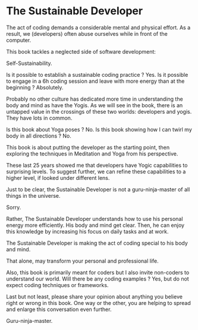 # The Sustainable Developer

The act of coding demands a considerable mental and physical effort.  As a result, we (developers) often abuse ourselves while in front of the computer. 

This book tackles a neglected side of software development: 

Self-Sustainability. 

Is it possible to establish a sustainable coding practice ? Yes. Is it possible to engage in a 6h coding session and leave with more energy than at the beginning ? Absolutely.  

Probably no other culture has dedicated more time in understanding the body and mind as have the Yogis. As we will see in the book, there is an untapped value in the crossings of these two worlds: developers and yogis. They have lots in common. 

Is this book about Yoga poses ? No. Is this book showing how I can twirl my body in all directions ? No. 

This book is about putting the developer as the starting point, then  exploring the techniques in Meditation and Yoga from his perspective. 

These last 25 years showed me that developers have Yogic capabilities to surprising levels. To suggest further, we can refine these capabilities to a higher level, if looked under different lens.

Just to be clear, the Sustainable Developer is not a guru-ninja-master of all things in the universe. 

Sorry. 
 
Rather, The Sustainable Developer understands how to use his personal energy more efficiently. His body and mind get clear. Then, he can enjoy this knowledge by increasing his focus on daily tasks and at work. 

The Sustainable Developer is making the act of coding special to his body and mind. 

That alone, may transform your personal and professional life.    

Also, this book is primarily meant for coders but I also invite non-coders to understand our world. Will there be any coding examples ? Yes, but do not expect coding techniques or frameworks.  

Last but not least, please share your opinion about anything you believe right or wrong in this book. One way or the other, you are helping to spread and enlarge this conversation even further. 

Guru-ninja-master.